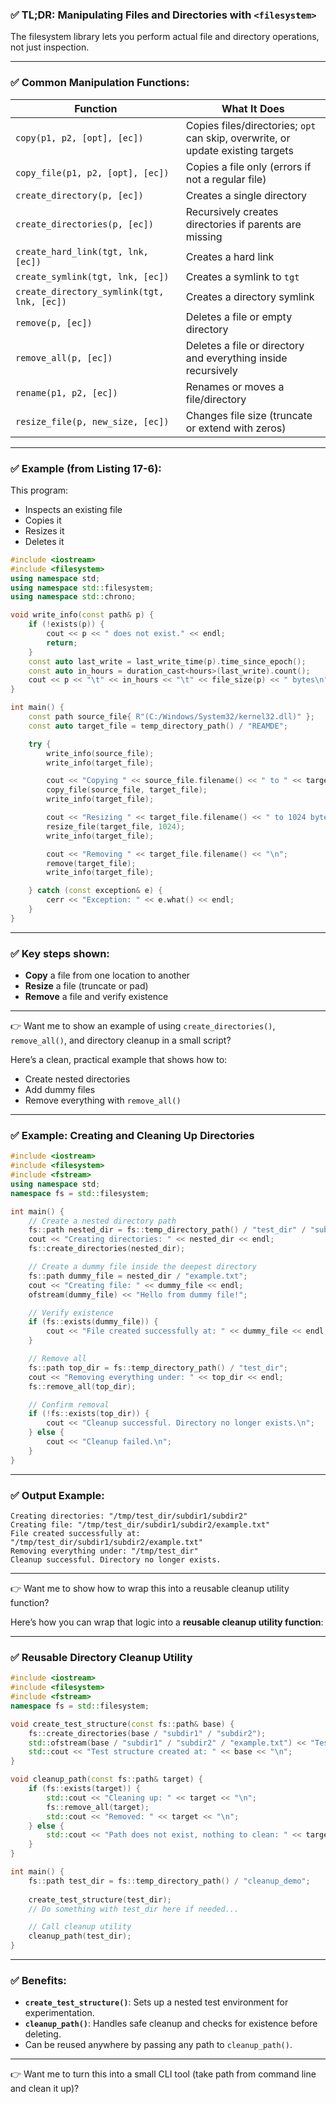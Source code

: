 ### ✅ TL;DR: Manipulating Files and Directories with `<filesystem>`  

The filesystem library lets you perform actual file and directory operations, not just inspection.  

---

### ✅ Common Manipulation Functions:

| Function                                  | What It Does                                                                          |
|-------------------------------------------|---------------------------------------------------------------------------------------|
| `copy(p1, p2, [opt], [ec])`              | Copies files/directories; `opt` can skip, overwrite, or update existing targets       |
| `copy_file(p1, p2, [opt], [ec])`         | Copies a file only (errors if not a regular file)                                     |
| `create_directory(p, [ec])`              | Creates a single directory                                                            |
| `create_directories(p, [ec])`            | Recursively creates directories if parents are missing                                |
| `create_hard_link(tgt, lnk, [ec])`       | Creates a hard link                                                                  |
| `create_symlink(tgt, lnk, [ec])`         | Creates a symlink to `tgt`                                                            |
| `create_directory_symlink(tgt, lnk, [ec])` | Creates a directory symlink                                                          |
| `remove(p, [ec])`                        | Deletes a file or empty directory                                                    |
| `remove_all(p, [ec])`                    | Deletes a file or directory and everything inside recursively                        |
| `rename(p1, p2, [ec])`                   | Renames or moves a file/directory                                                    |
| `resize_file(p, new_size, [ec])`         | Changes file size (truncate or extend with zeros)                                    |

---

### ✅ Example (from Listing 17-6):  
This program:  
- Inspects an existing file  
- Copies it  
- Resizes it  
- Deletes it  

```cpp
#include <iostream>
#include <filesystem>
using namespace std;
using namespace std::filesystem;
using namespace std::chrono;

void write_info(const path& p) {
    if (!exists(p)) {
        cout << p << " does not exist." << endl;
        return;
    }
    const auto last_write = last_write_time(p).time_since_epoch();
    const auto in_hours = duration_cast<hours>(last_write).count();
    cout << p << "\t" << in_hours << "\t" << file_size(p) << " bytes\n";
}

int main() {
    const path source_file{ R"(C:/Windows/System32/kernel32.dll)" };
    const auto target_file = temp_directory_path() / "REAMDE";

    try {
        write_info(source_file);
        write_info(target_file);

        cout << "Copying " << source_file.filename() << " to " << target_file.filename() << "\n";
        copy_file(source_file, target_file);
        write_info(target_file);

        cout << "Resizing " << target_file.filename() << " to 1024 bytes\n";
        resize_file(target_file, 1024);
        write_info(target_file);

        cout << "Removing " << target_file.filename() << "\n";
        remove(target_file);
        write_info(target_file);

    } catch (const exception& e) {
        cerr << "Exception: " << e.what() << endl;
    }
}
```

---

### ✅ Key steps shown:
- **Copy** a file from one location to another  
- **Resize** a file (truncate or pad)  
- **Remove** a file and verify existence  

---

👉 Want me to show an example of using `create_directories()`, `remove_all()`, and directory cleanup in a small script?

Here’s a clean, practical example that shows how to:  
- Create nested directories  
- Add dummy files  
- Remove everything with `remove_all()`  

---

### ✅ Example: Creating and Cleaning Up Directories  
```cpp
#include <iostream>
#include <filesystem>
#include <fstream>
using namespace std;
namespace fs = std::filesystem;

int main() {
    // Create a nested directory path
    fs::path nested_dir = fs::temp_directory_path() / "test_dir" / "subdir1" / "subdir2";
    cout << "Creating directories: " << nested_dir << endl;
    fs::create_directories(nested_dir);

    // Create a dummy file inside the deepest directory
    fs::path dummy_file = nested_dir / "example.txt";
    cout << "Creating file: " << dummy_file << endl;
    ofstream(dummy_file) << "Hello from dummy file!";

    // Verify existence
    if (fs::exists(dummy_file)) {
        cout << "File created successfully at: " << dummy_file << endl;
    }

    // Remove all
    fs::path top_dir = fs::temp_directory_path() / "test_dir";
    cout << "Removing everything under: " << top_dir << endl;
    fs::remove_all(top_dir);

    // Confirm removal
    if (!fs::exists(top_dir)) {
        cout << "Cleanup successful. Directory no longer exists.\n";
    } else {
        cout << "Cleanup failed.\n";
    }
}
```

---

### ✅ Output Example:
```
Creating directories: "/tmp/test_dir/subdir1/subdir2"
Creating file: "/tmp/test_dir/subdir1/subdir2/example.txt"
File created successfully at: "/tmp/test_dir/subdir1/subdir2/example.txt"
Removing everything under: "/tmp/test_dir"
Cleanup successful. Directory no longer exists.
```

---

👉 Want me to show how to wrap this into a reusable cleanup utility function?

Here’s how you can wrap that logic into a **reusable cleanup utility function**:  

---

### ✅ Reusable Directory Cleanup Utility  

```cpp
#include <iostream>
#include <filesystem>
#include <fstream>
namespace fs = std::filesystem;

void create_test_structure(const fs::path& base) {
    fs::create_directories(base / "subdir1" / "subdir2");
    std::ofstream(base / "subdir1" / "subdir2" / "example.txt") << "Test content.";
    std::cout << "Test structure created at: " << base << "\n";
}

void cleanup_path(const fs::path& target) {
    if (fs::exists(target)) {
        std::cout << "Cleaning up: " << target << "\n";
        fs::remove_all(target);
        std::cout << "Removed: " << target << "\n";
    } else {
        std::cout << "Path does not exist, nothing to clean: " << target << "\n";
    }
}

int main() {
    fs::path test_dir = fs::temp_directory_path() / "cleanup_demo";
    
    create_test_structure(test_dir);
    // Do something with test_dir here if needed...

    // Call cleanup utility
    cleanup_path(test_dir);
}
```

---

### ✅ Benefits:
- **`create_test_structure()`**: Sets up a nested test environment for experimentation.  
- **`cleanup_path()`**: Handles safe cleanup and checks for existence before deleting.  
- Can be reused anywhere by passing any path to `cleanup_path()`.

---

👉 Want me to turn this into a small CLI tool (take path from command line and clean it up)?